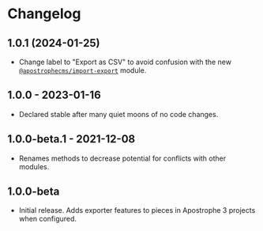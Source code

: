# Changelog

## 1.0.1 (2024-01-25)

* Change label to "Export as CSV" to avoid confusion with the new [`@apostrophecms/import-export`](https://github.com/apostrophecms/import-export) module.

## 1.0.0 - 2023-01-16

* Declared stable after many quiet moons of no code changes.

## 1.0.0-beta.1 - 2021-12-08

* Renames methods to decrease potential for conflicts with other modules.

## 1.0.0-beta

* Initial release. Adds exporter features to pieces in Apostrophe 3 projects when configured.
